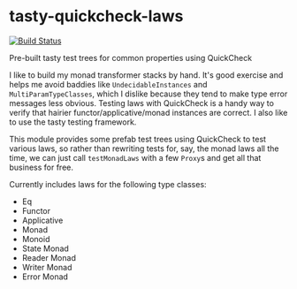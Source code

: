 tasty-quickcheck-laws
=====================

[![Build Status](https://travis-ci.org/nbloomf/tasty-quickcheck-laws.svg?branch=master)](https://travis-ci.org/nbloomf/tasty-quickcheck-laws)

Pre-built tasty test trees for common properties using QuickCheck

I like to build my monad transformer stacks by hand. It's good exercise and helps me avoid baddies like `UndecidableInstances` and `MultiParamTypeClasses`, which I dislike because they tend to make type error messages less obvious. Testing laws with QuickCheck is a handy way to verify that hairier functor/applicative/monad instances are correct. I also like to use the tasty testing framework.

This module provides some prefab test trees using QuickCheck to test various laws, so rather than rewriting tests for, say, the monad laws all the time, we can just call `testMonadLaws` with a few `Proxy`s and get all that business for free.

Currently includes laws for the following type classes:

* Eq
* Functor
* Applicative
* Monad
* Monoid
* State Monad
* Reader Monad
* Writer Monad
* Error Monad
